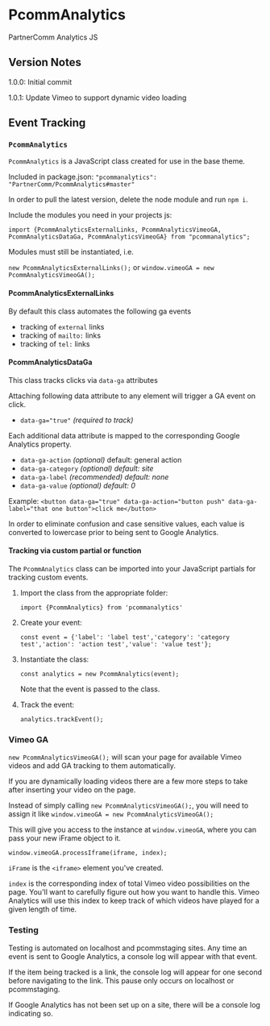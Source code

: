 # PcommAnalytics
PartnerComm Analytics JS

## Version Notes

1.0.0: Initial commit

1.0.1: Update Vimeo to support dynamic video loading

## Event Tracking

### `PcommAnalytics`

`PcommAnalytics` is a JavaScript class created for use in the base theme.

Included in package.json: `"pcommanalytics": "PartnerComm/PcommAnalytics#master"`

In order to pull the latest version, delete the node module and run `npm i`.

Include the modules you need in your projects js: 

`import {PcommAnalyticsExternalLinks, PcommAnalyticsVimeoGA, PcommAnalyticsDataGa, PcommAnalyticsVimeoGA} from "pcommanalytics";`

Modules must still be instantiated, i.e.

`new PcommAnalyticsExternalLinks();` or `window.vimeoGA = new PcommAnalyticsVimeoGA();`

#### PcommAnalyticsExternalLinks

By default this class automates the following ga events

- tracking of `external` links
- tracking of `mailto:` links
- tracking of `tel:` links

#### PcommAnalyticsDataGa

This class tracks clicks via `data-ga` attributes

Attaching following data attribute to any element will trigger a GA event on click.

- `data-ga="true"` _(required to track)_

Each additional data attribute is mapped to the corresponding Google Analytics property.

- `data-ga-action` _(optional)_ default: general action
- `data-ga-category` _(optional)_ _default: site_
- `data-ga-label` _(recommended)_ _default: none_
- `data-ga-value` _(optional)_ _default: 0_

Example: `<button data-ga="true" data-ga-action="button push" data-ga-label="that one button">click me</button>` 

In order to eliminate confusion and case sensitive values, each value is converted to lowercase prior to being sent to Google Analytics.

#### Tracking via custom partial or function

The `PcommAnalytics` class can be imported into your JavaScript partials for tracking custom events.

1. Import the class from the appropriate folder:
    
    `import {PcommAnalytics} from 'pcommanalytics'`
2. Create your event: 

    `const event = {'label': 'label test','category': 'category test','action': 'action test','value': 'value test'};` 
3. Instantiate the class:

    `const analytics = new PcommAnalytics(event);`
    
    Note that the event is passed to the class.
4. Track the event:

    `analytics.trackEvent();` 

### Vimeo GA

`new PcommAnalyticsVimeoGA();` will scan your page for available Vimeo videos and add GA tracking to them automatically.

If you are dynamically loading videos there are a few more steps to take after inserting your video on the page.

Instead of simply calling `new PcommAnalyticsVimeoGA();`, you will need to assign it like `window.vimeoGA = new PcommAnalyticsVimeoGA();`

This will give you access to the instance at `window.vimeoGA`, where you can pass your new iFrame object to it.

`window.vimeoGA.processIframe(iframe, index);`

`iFrame` is the `<iframe>` element you've created.

`index` is the corresponding index of total Vimeo video possibilities on the page. You'll want to carefully figure out how you want to handle this. Vimeo Analytics will use this index to keep track of which videos have played for a given length of time.

### Testing

Testing is automated on localhost and pcommstaging sites. Any time an event is sent to Google Analytics, a console log will appear with that event.

If the item being tracked is a link, the console log will appear for one second before navigating to the link. This pause only occurs on localhost or pcommstaging.

If Google Analytics has not been set up on a site, there will be a console log indicating so.

